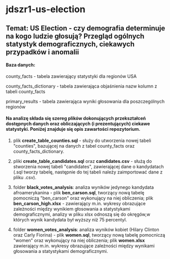 # jdszr1-us-election

## Temat: US Election - czy demografia determinuje na kogo ludzie głosują? Przegląd ogólnych statystyk demograficznych, ciekawych przypadków i anomalii


#### Baza danych:
county_facts - tabela zawierający statystyki dla regionów USA 

county_facts_dictionary - tabela zawierająca objaśnienia nazw kolumn z tabeli county_facts

primary_results - tabela zawierająca wyniki głosowania dla poszczególnych regionów


#### Na analizę składa się szereg plików dokonujących przekształceń dostępnych danych oraz obliczających (i prezentujących) ciekawe statystyki. Poniżej znajduje się opis zawartości repozytorium.

1. plik **create_table_counties.sql** - służy do utworzenia nowej tabeli "counties", bazującej na danych z tabel county_facts oraz county_facts_dictionary.

2. pliki **create_table_candidates.sql** oraz **candidates.csv** - służą do stworzenia nowej tabeli "candidates", zawierającej dane o kandydatach (.sql tworzy tabelę, następnie do tej tabeli należy zaimportować dane z pliku .csv).

3. folder **black_votes_analysis**: analiza wyników jedynego kandydata afroamerykanina - plik **ben_carson.sql**, tworzący nową tabelę pomocniczą "ben_carson" oraz wykonujący na niej obliczenia; plik **ben_carson_high.xlsx** - zawierający m.in. wykresy obrazujące zależności między wynikiem głosowania a statystykami demograficznymi, analizy w pliku xlsx odnoszą się do okręgów,w których wynik kandydata był wyższy niż 75 percentyl.

4. folder **women_votes_analysis**: analiza wyników kobiet (Hilary Clinton oraz Carly Fiorina) - plik **women.sql**, tworzący nową tabelę pomocniczą "women" oraz wykonujący na niej obliczenia; plik **women.xlsx** zawierający m.in. wykresy obrazujące zależności między wynikami głosowania a statystykami demograficznymi.
